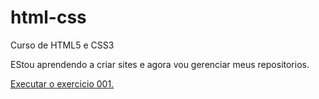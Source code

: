 # html-css
 Curso de HTML5 e CSS3

EStou aprendendo a criar sites e agora vou gerenciar meus repositorios.

<a href="https://rbissolat.github.io/html-css/exercicios/001/index.html"> Executar o exercicio 001.
